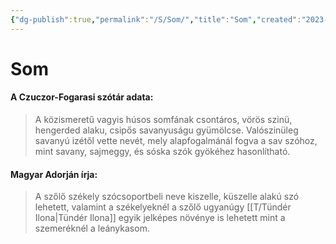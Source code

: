 ```yaml
---
{"dg-publish":true,"permalink":"/S/Som/","title":"Som","created":"2023-11-05T03:38","updated":"2024-10-26T00:23"}
---
```



# Som

#### A Czuczor-Fogarasi szótár adata:

> A közismeretű vagyis húsos somfának csontáros, vörös szinü, hengerded alaku, csipős savanyuságu gyümölcse. Valószinüleg savanyú izétől vette nevét, mely alapfogalmánál fogva a sav szóhoz, mint savany, sajmeggy, és sóska szók gyökéhez hasonlítható.  

#### Magyar Adorján írja:  

> A szőlő székely szócsoportbeli neve kiszelle, küszelle alakú szó lehetett, valamint a székelyeknél a szőlő ugyanúgy [[T/Tündér Ilona\|Tündér Ilona]] egyik jelképes növénye is lehetett mint a szemeréknél a leánykasom.  